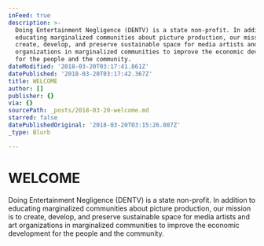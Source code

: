 ```yaml
---
inFeed: true
description: >-
  Doing Entertainment Negligence (DENTV) is a state non-profit. In addition to
  educating marginalized communities about picture production, our mission is to
  create, develop, and preserve sustainable space for media artists and art
  organizations in marginalized communities to improve the economic development
  for the people and the community.
dateModified: '2018-03-20T03:17:41.861Z'
datePublished: '2018-03-20T03:17:42.367Z'
title: WELCOME
author: []
publisher: {}
via: {}
sourcePath: _posts/2018-03-20-welcome.md
starred: false
datePublishedOriginal: '2018-03-20T03:15:26.087Z'
_type: Blurb

---
```

# WELCOME

Doing Entertainment Negligence (DENTV) is a state non-profit. In addition to educating marginalized communities about picture production, our mission is to create, develop, and preserve sustainable space for media artists and art organizations in marginalized communities to improve the economic development for the people and the community.